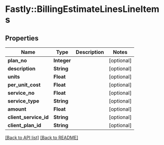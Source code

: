 # Fastly::BillingEstimateLinesLineItems

## Properties

| Name | Type | Description | Notes |
| ---- | ---- | ----------- | ----- |
| **plan_no** | **Integer** |  | [optional] |
| **description** | **String** |  | [optional] |
| **units** | **Float** |  | [optional] |
| **per_unit_cost** | **Float** |  | [optional] |
| **service_no** | **Float** |  | [optional] |
| **service_type** | **String** |  | [optional] |
| **amount** | **Float** |  | [optional] |
| **client_service_id** | **String** |  | [optional] |
| **client_plan_id** | **String** |  | [optional] |

[[Back to API list]](../../README.md#endpoints) [[Back to README]](../../README.md)

